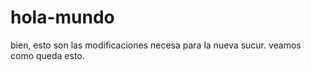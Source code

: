 # hola-mundo
bien, esto son las modificaciones necesa para  la nueva  sucur.
veamos como queda esto.
